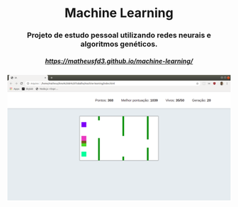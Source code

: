<h1 align="center">
  Machine Learning
</h1>

<h3 align="center">
  Projeto de estudo pessoal utilizando redes neurais e algoritmos genéticos.
</h3>

<h5 align="center">
  <a href="https://matheusfd3.github.io/machine-learning/">https://matheusfd3.github.io/machine-learning/</a>
</h5>

<img alt="machine learning" title="machine learning" src=".github/pic.png" />
